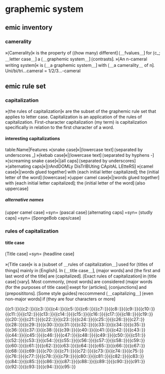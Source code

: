 # graphemic system

## emic inventory

### camerality

»⟮Camerality⟯« is the property of ⟮(how many) different⟯ ⟮＿fvalues＿⟯ for ⟮c_;＿letter case＿⟯ a ⟮＿graphemic system＿⟯ ⟮contrasts⟯.
»⟮An n-cameral writing system⟯« is ⟮＿a graphemic system＿⟯ with ⟮＿a camerality＿ of n⟯.
Uni/bi/tri...cameral = 1/2/3...-cameral

## emic rule set

### capitalization

»⟮the rules of capitalization⟯« are the subset of the graphemic rule set that applies to letter case.
Capitalization is an application of the rules of capitalization.
First-character capitalization (my term) is capitalization specifically in relation to the first character of a word.

#### interesting capitalizations

table:Name|Features
»⟮snake case⟯«|⟮lowercase text⟯ ⟮separated by underscores _⟯
»⟮kebab case⟯«|⟮lowercase text⟯ ⟮separated by hyphens -⟯
»⟮screaming snake case⟯«|⟮all caps⟯ ⟮separated by underscores⟯
»⟮alternating caps⟯«|⟮rAndDOMLy DisTrIBUting CApitAL LEtteRS⟯
»⟮camel case⟯«|⟮words glued together⟯ with ⟮each initial letter capitalized⟯; the ⟮initial letter of the word⟯ ⟮lowercase⟯
»⟮upper camel case⟯«|⟮words glued together⟯ with ⟮each initial letter capitalized⟯; the ⟮initial letter of the word⟯ ⟮also uppercase⟯

##### alternative names

⟮upper camel case⟯ =syn= ⟮pascal case⟯
⟮alternating caps⟯ =syn= ⟮studly caps⟯ =syn= ⟮SpongeBob caps/case⟯

### rules of capitalization

#### title case

⟮Title case⟯ =syn= ⟮headline case⟯

»⟮Title case⟯« is a ⟮subset of ＿rules of capitalization＿⟯ used for ⟮titles of things⟯ mainly in ⟮English⟯. 
In ⟮＿title case＿⟯, ⟮major words⟯ and ⟮the first and last word of the title⟯ are ⟮capitalized⟯. 
⟮Exact rules of capitalization⟯ in ⟮title case⟯ ⟮vary⟯. 
Most commonly, ⟮most words⟯ are considered ⟮major words (for the purposes of title case)⟯ exept for ⟮articles⟯, ⟮conjunctions⟯ and ⟮preposititons⟯.
⟮Some style guides⟯ reccommend ⟮＿capitalizing＿⟯ ⟮even non-major words⟯ if ⟮they are four characters or more⟯

<span class="cloze-dump">{{c1::}}{{c2::}}{{c3::}}{{c4::}}{{c5::}}{{c6::}}{{c7::}}{{c8::}}{{c9::}}{{c10::}}{{c11::}}{{c12::}}{{c13::}}{{c14::}}{{c15::}}{{c16::}}{{c17::}}{{c18::}}{{c19::}}{{c20::}}{{c21::}}{{c22::}}{{c23::}}{{c24::}}{{c25::}}{{c26::}}{{c27::}}{{c28::}}{{c29::}}{{c30::}}{{c31::}}{{c32::}}{{c33::}}{{c34::}}{{c35::}}{{c36::}}{{c37::}}{{c38::}}{{c39::}}{{c40::}}{{c41::}}{{c42::}}{{c43::}}{{c44::}}{{c45::}}{{c46::}}{{c47::}}{{c48::}}{{c49::}}{{c50::}}{{c51::}}{{c52::}}{{c53::}}{{c54::}}{{c55::}}{{c56::}}{{c57::}}{{c58::}}{{c59::}}{{c60::}}{{c61::}}{{c62::}}{{c63::}}{{c64::}}{{c65::}}{{c66::}}{{c67::}}{{c68::}}{{c69::}}{{c70::}}{{c71::}}{{c72::}}{{c73::}}{{c74::}}{{c75::}}{{c76::}}{{c77::}}{{c78::}}{{c79::}}{{c80::}}{{c81::}}{{c82::}}{{c83::}}{{c84::}}{{c85::}}{{c86::}}{{c87::}}{{c88::}}{{c89::}}{{c90::}}{{c91::}}{{c92::}}{{c93::}}{{c94::}}{{c95::}}</span>